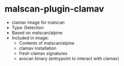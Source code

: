 # malscan-plugin-clamav
*  clamav image for malscan 
*  Type: Detection
*  Based on malscan/alpine
*  Included in image:
   *  Contents of malscan/alpine
   *  clamav installation
   *  fresh clamav signatures 
   *  avscan binary (entrypoint to interact with clamav)